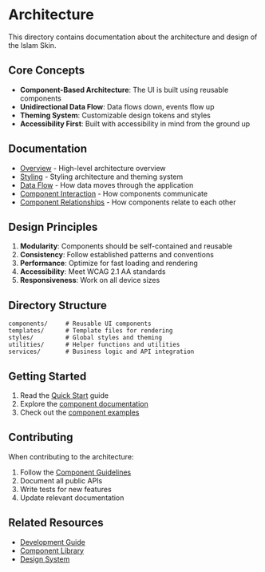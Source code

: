 # Architecture

This directory contains documentation about the architecture and design of the Islam Skin.

## Core Concepts

- **Component-Based Architecture**: The UI is built using reusable components
- **Unidirectional Data Flow**: Data flows down, events flow up
- **Theming System**: Customizable design tokens and styles
- **Accessibility First**: Built with accessibility in mind from the ground up

## Documentation

- [Overview](./overview.md) - High-level architecture overview
- [Styling](./styling.md) - Styling architecture and theming system
- [Data Flow](./data-flow.md) - How data moves through the application
- [Component Interaction](./component-interaction.md) - How components communicate
- [Component Relationships](./component-relationships.md) - How components relate to each other

## Design Principles

1. **Modularity**: Components should be self-contained and reusable
2. **Consistency**: Follow established patterns and conventions
3. **Performance**: Optimize for fast loading and rendering
4. **Accessibility**: Meet WCAG 2.1 AA standards
5. **Responsiveness**: Work on all device sizes

## Directory Structure

```
components/     # Reusable UI components
templates/      # Template files for rendering
styles/         # Global styles and theming
utilities/      # Helper functions and utilities
services/       # Business logic and API integration
```

## Getting Started

1. Read the [Quick Start](../getting-started/quick-start.md) guide
2. Explore the [component documentation](../components/)
3. Check out the [component examples](../components/#examples)

## Contributing

When contributing to the architecture:

1. Follow the [Component Guidelines](../development/#component-guidelines)
2. Document all public APIs
3. Write tests for new features
4. Update relevant documentation

## Related Resources

- [Development Guide](../development/)
- [Component Library](../components/)
- [Design System](../design-system/)
